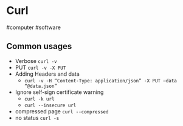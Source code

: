 # Curl
#computer #software

## Common usages
* Verbose `curl -v`
* PUT `curl -v -X PUT`
* Adding Headers and data
  * `curl -v -H “Content-Type: application/json” -X PUT –data “@data.json”`
* Ignore self-sign certificate warning
  * `curl -k url`
  * `curl --insecure url`
* compressed page `curl --compressed`
* no status `curl -s`
